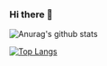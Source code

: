 ### Hi there 👋   
![Anurag's github stats](https://github-readme-stats.vercel.app/api?username=leehyeongseck&show_icons=true&theme=dark)   

[![Top Langs](https://github-readme-stats.vercel.app/api/top-langs/?username=leehyeongseck&show_icons=true)](https://github.com/anuraghazra/github-readme-stats)   

<!--
**leehyeongseck/leehyeongseck** is a ✨ _special_ ✨ repository because its `README.md` (this file) appears on your GitHub profile.

Here are some ideas to get you started:

- 🔭 I’m currently working on ...
- 🌱 I’m currently learning ...
- 👯 I’m looking to collaborate on ...
- 🤔 I’m looking for help with ...
- 💬 Ask me about ...
- 📫 How to reach me: ...
- 😄 Pronouns: ...
- ⚡ Fun fact: ...
-->
